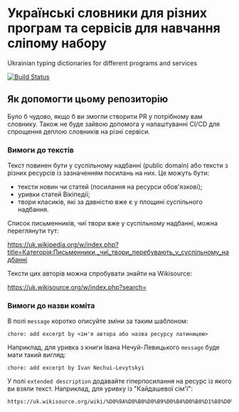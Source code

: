 # Українські словники для різних програм та сервісів для навчання сліпому набору
Ukrainian typing dictionaries for different programs and services

[![Build Status](https://travis-ci.org/sirHermit/touch-typing.svg?branch=master)](https://travis-ci.org/sirHermit/touch-typing)

## Як допомогти цьому репозиторію
Було б чудово, якщо б ви змогли створити PR у потрібному вам словнику. Також не буде зайвою допомога у налаштуванні CI/CD для спрощення деплою словників на різні сервіси.

### Вимоги до текстів
Текст повинен бути у суспільному надбанні (public domain) або тексти з різних ресурсів із зазначенням посилань на них.
Це можуть бути:
- тексти новин чи статей (посилання на ресурси обов'язкові);
- уривки статей Вікіпедії;
- твори класиків, які за давністю вже є у площині суспільного надбання.

Список письменників, чиї твори вже у суспільному надбанні, можна переглянути тут:

https://uk.wikipedia.org/w/index.php?title=Категорія:Письменники,_чиї_твори_перебувають_у_суспільному_надбанні

Тексти цих авторів можна спробувати знайти на Wikisource:

https://uk.wikisource.org/w/index.php?search=


### Вимоги до назви коміта
В полі `message` коротко описуйте зміни за таким шаблоном:
```
chore: add excerpt by <ім'я автора або назва ресурсу латиницею>
```
Наприклад, для уривка з книги Івана Нечуй-Левицького `message` буде мати такий вигляд:
```
chore: add excerpt by Ivan Nechui-Levytskyi
```

У полі `extended description` додавайте гіперпосилання на ресурс із якого ви взяли текст. Наприклад, для уривку із "Кайдашевої сім'ї":
```
https://uk.wikisource.org/wiki/%D0%9A%D0%B0%D0%B9%D0%B4%D0%B0%D1%88%D0%B5%D0%B2%D0%B0_%D1%81%D1%96%D0%BC%27%D1%8F/II
```         
